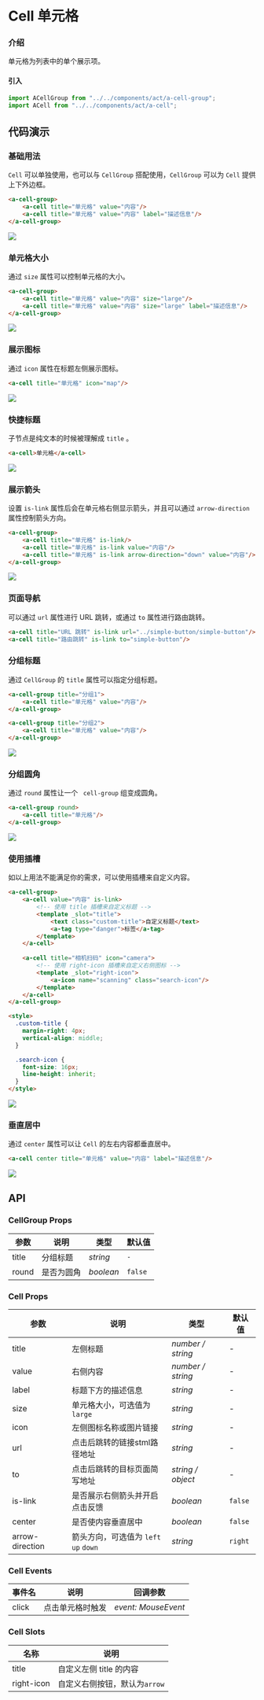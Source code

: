 
# Cell 单元格

### 介绍

单元格为列表中的单个展示项。

#### 引入

~~~js
import ACellGroup from "../../components/act/a-cell-group";
import ACell from "../../components/act/a-cell";
~~~

## 代码演示

### 基础用法

`Cell` 可以单独使用，也可以与 `CellGroup` 搭配使用，`CellGroup` 可以为 `Cell` 提供上下外边框。

```html
<a-cell-group>
    <a-cell title="单元格" value="内容"/>
    <a-cell title="单元格" value="内容" label="描述信息"/>
</a-cell-group>
```

![](https://i.loli.net/2021/02/25/mlUjEHgRY1NIMDA.png)

### 单元格大小

通过 `size` 属性可以控制单元格的大小。

```html
<a-cell-group>
    <a-cell title="单元格" value="内容" size="large"/>
    <a-cell title="单元格" value="内容" size="large" label="描述信息"/>
</a-cell-group>
```

![](https://i.loli.net/2021/02/25/VMbyBCuFwj4IUKW.png)

### 展示图标

通过 `icon` 属性在标题左侧展示图标。

```html
<a-cell title="单元格" icon="map"/>
```

![](https://i.loli.net/2021/02/25/iTbnAsM9le6Yyj2.png)

### 快捷标题

子节点是纯文本的时候被理解成 ` title ` 。

```html
<a-cell>单元格</a-cell>
```

![](https://i.loli.net/2021/02/25/Ye1JjTtsPlVCzKg.png)

### 展示箭头

设置 `is-link` 属性后会在单元格右侧显示箭头，并且可以通过 `arrow-direction` 属性控制箭头方向。

```html
<a-cell-group>
    <a-cell title="单元格" is-link/>
    <a-cell title="单元格" is-link value="内容"/>
    <a-cell title="单元格" is-link arrow-direction="down" value="内容"/>
</a-cell-group>
```

![](https://i.loli.net/2021/02/25/DlBUyqm8VLATHub.png)

### 页面导航

可以通过 `url` 属性进行 URL 跳转，或通过 `to` 属性进行路由跳转。

```html
<a-cell title="URL 跳转" is-link url="../simple-button/simple-button"/>
<a-cell title="路由跳转" is-link to="simple-button"/>
```

### 分组标题

通过 `CellGroup` 的 `title` 属性可以指定分组标题。

```html
<a-cell-group title="分组1">
    <a-cell title="单元格" value="内容"/>
</a-cell-group>

<a-cell-group title="分组2">
    <a-cell title="单元格" value="内容"/>
</a-cell-group>
```

![](https://i.loli.net/2021/02/25/ixQIaPjLnUurm1G.png)

### 分组圆角

通过  ` round `  属性让一个 `  cell-group ` 组变成圆角。

```html
<a-cell-group round>
    <a-cell title="单元格"/>
</a-cell-group>
```

![](https://i.loli.net/2021/02/25/mdNnoBJKRjAU3yH.png)

### 使用插槽

如以上用法不能满足你的需求，可以使用插槽来自定义内容。

```html
<a-cell-group>
    <a-cell value="内容" is-link>
        <!-- 使用 title 插槽来自定义标题 -->
        <template _slot="title">
            <text class="custom-title">自定义标题</text>
            <a-tag type="danger">标签</a-tag>
        </template>
    </a-cell>
    
    <a-cell title="相机扫码" icon="camera">
        <!-- 使用 right-icon 插槽来自定义右侧图标 -->
        <template _slot="right-icon">
            <a-icon name="scanning" class="search-icon"/>
        </template>
    </a-cell>
</a-cell-group>

<style>
  .custom-title {
    margin-right: 4px;
    vertical-align: middle;
  }

  .search-icon {
    font-size: 16px;
    line-height: inherit;
  }
</style>
```

![](https://i.loli.net/2021/02/25/EZ1xTaScCDw8KIe.png)

### 垂直居中

通过 `center` 属性可以让 `Cell` 的左右内容都垂直居中。

```html
<a-cell center title="单元格" value="内容" label="描述信息"/>
```

![](https://i.loli.net/2021/02/25/SW6MDLlUAyRebHX.png)

## API

### CellGroup Props

| 参数   | 说明           | 类型      | 默认值 |
| ------ | -------------- | --------- | ------ |
| title  | 分组标题       | _string_  | `-`    |
| round | 是否为圆角 | _boolean_ | `false` |

### Cell Props

| 参数 | 说明 | 类型 | 默认值 |
| --- | --- | --- | --- |
| title | 左侧标题 | _number / string_ | - |
| value | 右侧内容 | _number / string_ | - |
| label | 标题下方的描述信息 | _string_ | - |
| size | 单元格大小，可选值为 `large` | _string_ | - |
| icon | 左侧图标名称或图片链接 | _string_ | - |
| url | 点击后跳转的链接stml路径地址 | _string_ | - |
| to | 点击后跳转的目标页面简写地址 | _string / object_ | - |
| is-link | 是否展示右侧箭头并开启点击反馈 | _boolean_ | `false` |
| center | 是否使内容垂直居中 | _boolean_ | `false` |
| arrow-direction | 箭头方向，可选值为 `left` `up` `down` | _string_ | `right` |

### Cell Events

| 事件名 | 说明             | 回调参数            |
| ------ | ---------------- | ------------------- |
| click  | 点击单元格时触发 | _event: MouseEvent_ |

### Cell Slots

| 名称       | 说明                          |
| ---------- | ----------------------------- |
| title      | 自定义左侧 title 的内容       |         |
| right-icon | 自定义右侧按钮，默认为`arrow` |
